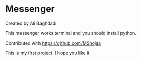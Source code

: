 # Messenger
Created by Ali Baghdadi

This messenger works terminal and you should install python.

Contributed with https://github.com/MShojaa

This is my first project. I hope you like it.
